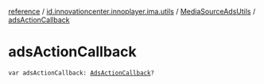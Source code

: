 [reference](../../index.md) / [id.innovationcenter.innoplayer.ima.utils](../index.md) / [MediaSourceAdsUtils](index.md) / [adsActionCallback](./ads-action-callback.md)

# adsActionCallback

`var adsActionCallback: `[`AdsActionCallback`](../../id.innovationcenter.innoplayer.events.listeners/-advertising-events/-ads-action-callback/index.md)`?`